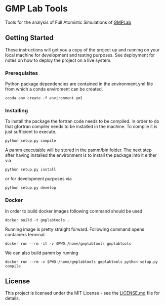 # GMP Lab Tools

Tools for the analysis of Full Atomistic Simulations of [GMPLab](https://www.gmpavanlab.com/)

## Getting Started

These instructions will get you a copy of the project up and running on your local machine for development and testing purposes. See deployment for notes on how to deploy the project on a live system.

### Prerequisites

Python package dependencies are contained in the environment.yml file from which a conda enviroment can be created.

```
conda env create -f environment.yml
```

### Installing

To install the package the fortran code needs to be compiled.
In order to do that gfortran compiler needs to be installed in the machine.
To compile it is just sufficient to execute.

```
python setup.py compile
```

A pamm executable will be stored in the pamm/bin folder.
The next step after having installed the environment is to install the package into it either via

```
python setup.py install
```

or for development purposes via

```
python setup.py develop
```

### Docker

In order to build docker images following command should be used

```
docker build -t gmplabtools .
```

Running image is pretty straight forward. Following command opens containers terminal.

```
docker run --rm -it -v $PWD:/home/gmplabtools gmplabtools
```

We can also build pamm by running

```
docker run --rm -v $PWD:/home/gmplabtools gmplabtools python setup.py compile
```

## License

This project is licensed under the MIT License - see the [LICENSE.md](LICENSE.md) file for details.


